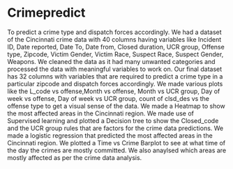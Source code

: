 # Crimepredict
To predict a crime type and dispatch forces accordingly.
We had a dataset of the Cincinnati crime data with 40 columns having variables like Incident ID, Date reported, Date To, Date from, Closed duration, UCR group, Offense type, Zipcode, Victim Gender, Victim Race, Suspect Race, Suspect Gender, Weapons.
We cleaned the data as it had many unwanted categories and processed the data with meaningful variables to work on.
Our final dataset has 32 columns with variables that are required to predict a crime type in a particular zipcode and dispatch forces accordingly.
We made various plots like the L_code vs offense,Month vs offense, Month vs UCR group, Day of week vs offense, Day of week vs UCR group, count of clsd_des vs the offense type to get a visual sense of the data.
We made a Heatmap to show the most affected areas in the Cincinnati region.
We made use of Supervised learning and plotted a Decision tree to show the Closed_code and the UCR group rules that are factors for the crime data predictions.
We made a logistic regression that predicted the most affected areas in the Cincinnati region.
We plotted a Time vs Crime Barplot to see at what time of the day the crimes are mostly committed.
We also anaylsed which areas are mostly affected as per the crime data analysis. 
